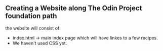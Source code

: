 ## Creating a Website along The Odin Project foundation path

the website will consist of:
- index.html -> main index page which will have linkes to a few recipes.
- We haven't used CSS yet.
